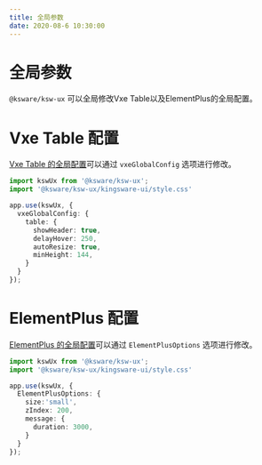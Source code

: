 ```yaml
---
title: 全局参数
date: 2020-08-6 10:30:00
---
```


# 全局参数

`@ksware/ksw-ux` 可以全局修改Vxe Table以及ElementPlus的全局配置。

# Vxe Table 配置

[Vxe Table 的全局配置](https://vxetable.cn/#/start/global)可以通过 `vxeGlobalConfig` 选项进行修改。

```typescript
import kswUx from '@ksware/ksw-ux';
import '@ksware/ksw-ux/kingsware-ui/style.css'

app.use(kswUx, {
  vxeGlobalConfig: {
    table: {
      showHeader: true,
      delayHover: 250,
      autoResize: true,
      minHeight: 144,
    }
  }
});
```

# ElementPlus 配置

[ElementPlus 的全局配置](https://element-plus.org/zh-CN/component/config-provider.html)可以通过 `ElementPlusOptions` 选项进行修改。

```typescript
import kswUx from '@ksware/ksw-ux';
import '@ksware/ksw-ux/kingsware-ui/style.css'

app.use(kswUx, {
  ElementPlusOptions: {
    size:'small',
    zIndex: 200,
    message: {
      duration: 3000,
    }
  }
});
```
